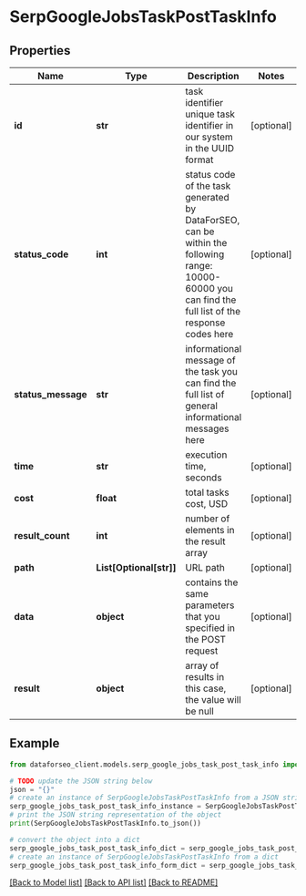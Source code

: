 # SerpGoogleJobsTaskPostTaskInfo


## Properties

Name | Type | Description | Notes
------------ | ------------- | ------------- | -------------
**id** | **str** | task identifier unique task identifier in our system in the UUID format | [optional] 
**status_code** | **int** | status code of the task generated by DataForSEO, can be within the following range: 10000-60000 you can find the full list of the response codes here | [optional] 
**status_message** | **str** | informational message of the task you can find the full list of general informational messages here | [optional] 
**time** | **str** | execution time, seconds | [optional] 
**cost** | **float** | total tasks cost, USD | [optional] 
**result_count** | **int** | number of elements in the result array | [optional] 
**path** | **List[Optional[str]]** | URL path | [optional] 
**data** | **object** | contains the same parameters that you specified in the POST request | [optional] 
**result** | **object** | array of results in this case, the value will be null | [optional] 

## Example

```python
from dataforseo_client.models.serp_google_jobs_task_post_task_info import SerpGoogleJobsTaskPostTaskInfo

# TODO update the JSON string below
json = "{}"
# create an instance of SerpGoogleJobsTaskPostTaskInfo from a JSON string
serp_google_jobs_task_post_task_info_instance = SerpGoogleJobsTaskPostTaskInfo.from_json(json)
# print the JSON string representation of the object
print(SerpGoogleJobsTaskPostTaskInfo.to_json())

# convert the object into a dict
serp_google_jobs_task_post_task_info_dict = serp_google_jobs_task_post_task_info_instance.to_dict()
# create an instance of SerpGoogleJobsTaskPostTaskInfo from a dict
serp_google_jobs_task_post_task_info_form_dict = serp_google_jobs_task_post_task_info.from_dict(serp_google_jobs_task_post_task_info_dict)
```
[[Back to Model list]](../README.md#documentation-for-models) [[Back to API list]](../README.md#documentation-for-api-endpoints) [[Back to README]](../README.md)


